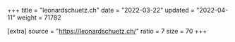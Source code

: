 +++
title = "leonardschuetz.ch"
date = "2022-03-22"
updated = "2022-04-11"
weight = 71782

[extra]
source = "https://leonardschuetz.ch/"
ratio = 7
size = 70
+++

